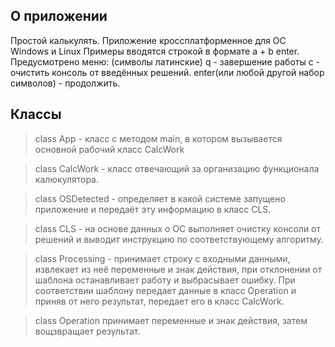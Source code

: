## О приложении

Простой калькулять.
Приложение кроссплатформенное для ОС Windows и Linux
Примеры вводятся строкой в формате a + b enter.
Предусмотрено меню:
(символы латинские)
q - завершение работы
c - очистить консоль от введённых решений.
enter(или любой другой набор символов) - продолжить.

## Классы

> class App  - класс с методом main, в котором вызывается основной рабочий класс CalcWork

> class CalcWork - класс отвечающий за организацию функционала калюкулятора.

> class OSDetected - определяет в какой системе запущено приложение и передаёт эту информацию в класс CLS.

> class CLS - на основе данных о ОС выполняет очистку консоли от решений и выводит инструкцию по соответствующему алгоритму.

> class Processing - принимает строку с входными данными, извлекает из неё переменные и знак действия, при отклонении от шаблона останавливает работу и выбрасывает ошибку. При соответствии шаблону передает данные в класс Operation и приняв от него результат, передает его в класс CalcWork.

> class Operation принимает переменные и знак действия, затем вощзвращает результат.


